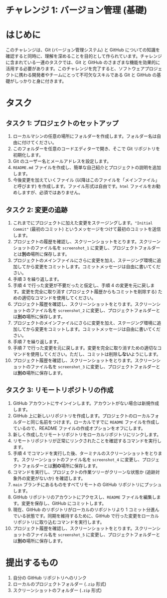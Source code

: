 # チャレンジ 1: バージョン管理 (基礎)

# はじめに

このチャレンジは、Git (バージョン管理システム) と GitHub についての知識を確認すると同時に、理解を深めることを目的として作られています。チャレンジに含まれている一連のタスクでは、Git と GitHub のさまざまな機能を効果的に活用する必要があります。このチャレンジを完了すると、ソフトウェアプロジェクトに携わる開発者やチームにとって不可欠なスキルである Git と GitHub の基礎がしっかりと身に付きます。

# タスク

## タスク 1: プロジェクトのセットアップ

1. ローカルマシンの任意の場所にフォルダーを作成します。フォルダー名は自由に付けてください。
2. このフォルダーを任意のコードエディターで開き、そこで Git リポジトリを初期化します。
3. Git のユーザー名とメールアドレスを設定します。
4. `README.md` ファイルを作成し、簡単な自己紹介とプロジェクトの説明を追加します。
5. 今後変更を加えていくファイル (以降はこのファイルを「メインファイル」と呼びます) を作成します。ファイル形式は自由です。`html` ファイルをお勧めしますが、必須ではありません。

## タスク 2: 変更の追跡

1. これまでにプロジェクトに加えた変更をステージングします。`"Initial Commit"` (最初のコミット) というメッセージをつけて最初のコミットを送信します。
2. プロジェクトの履歴を確認し、スクリーンショットをとります。スクリーンショットのファイル名を `screenshot_1` に変更し、プロジェクトフォルダーとは**別の**場所に保存します。
3. プロジェクトのメインファイルにさらに変更を加え、ステージング環境に追加してから変更をコミットします。コミットメッセージは自由に書いてください。
4. 手順 3 を繰り返します。
5. 手順 4 で行った変更が不要だったと仮定し、手順 4 の変更を元に戻します。変更を完全に取り消す (プロジェクト履歴からもコミットを削除する) ための適切なコマンドを使用してください。
6. プロジェクト履歴を確認し、スクリーンショットをとります。スクリーンショットのファイル名を `screenshot_2` に変更し、プロジェクトフォルダーとは**別の**場所に保存します。
7. プロジェクトのメインファイルにさらに変更を加え、ステージング環境に追加してから変更をコミットします。コミットメッセージは自由に書いてください。
8. 手順 7 を繰り返します。
9. 手順 7 で行った変更を元に戻します。変更を完全に取り消すための適切なコマンドを使用してください。ただし、コミットは削除**しない**ようにします。
10. プロジェクト履歴を確認し、スクリーンショットをとります。スクリーンショットのファイル名を `screenshot_3` に変更し、プロジェクトフォルダーとは**別の**場所に保存します。

## タスク 3: リモートリポジトリの作成

1. GitHub アカウントにサインインします。アカウントがない場合は新規作成します。
2. GitHub 上に新しいリポジトリを作成します。プロジェクトのローカルフォルダーと同じ名前をつけます。ローカルですでに `README` ファイルを作成しているので、README ファイルの作成オプションをオフにします。
3. 新しく作成したリモートリポジトリをローカルリポジトリにリンクします。
4. リモートリポジトリが正常にリンクされたことを確認するコマンドを実行します。
5. 手順 4 でコマンドを実行した後、ターミナルのスクリーンショットをとります。スクリーンショットのファイル名を `screenshot_4` に変更し、プロジェクトフォルダーとは**別の**場所に保存します。
6. コマンドを実行し、プロジェクトの作業ツリーがクリーンな状態か (追跡対象外の変更がないか) を確認します。
7. `main` ブランチにあるものをすべてリモートの GitHub リポジトリにプッシュします。
8. GitHub リポジトリのアカウントにアクセスし、`README` ファイルを編集します。変更を保存し、GitHub にコミットします。
9. 現在、GitHub のリポジトリがローカルのリポジトリより 1 コミット分進んでいる状態です。同期を維持するために、GitHub で行った変更をローカルリポジトリに取り込むコマンドを実行します。
10. プロジェクト履歴を確認し、スクリーンショットをとります。スクリーンショットのファイル名を `screenshot_5` に変更し、プロジェクトフォルダーとは**別の**場所に保存します。

# 提出するもの

1. 自分の GitHub リポジトリへのリンク
2. ローカルのプロジェクトフォルダー (`.zip` 形式)
3. スクリーンショットのフォルダー (`.zip` 形式)
